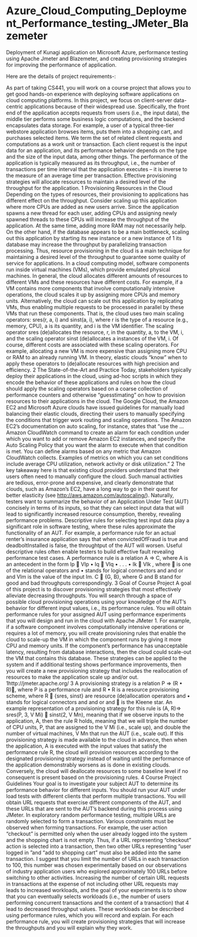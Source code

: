 # Azure_Cloud_Computing_Deployment_Performance_testing_JMeter_Blazemeter
Deployment of Kunagi application on Microsoft Azure, performance testing using Apache Jmeter and Blazemeter, and creating provisioning strategies for improving the performance of application.

Here are the details of project requirements-:

As part of taking CS441, you will work on a course project that allows
you to get good hands-on experience with deploying software applications
on cloud computing platforms. In this project, we focus on client-server
data-centric applications because of their widespread use. Specifically, the
front end of the application accepts requests from users (i.e., the input data),
the middle tier performs some business logic computations, and the backend
encapsulates data storage. For example, a user of a typical three-tier
webstore application browses items, puts them into a shopping cart, and
purchases selected items. We term the set of related client requests and
computations as a work unit or transaction. Each client request is the input
data for an application, and its performance behavior depends on the type
and the size of the input data, among other things. The performance of
the application is typically measured as its throughput, i.e., the number of
transactions per time interval that the application executes – it is inverse
to the measure of an average time per transaction. Effective provisioning
strategies will allocate resources to maintain a desired level of the throughput
for the application.
1 Provisioning Resources in the Cloud
Depending on the types of resources, their provisioning to applications has
different effect on the throughput. Consider scaling up this application
where more CPUs are added as new users arrive. Since the application
spawns a new thread for each user, adding CPUs and assigning newly
spawned threads to these CPUs will increase the throughput of the application.
At the same time, adding more RAM may not necessarily help.
On the other hand, if the database appears to be a main bottleneck, scaling
out this application by starting its new instance or a new instance of
1
its database may increase the throughput by parallelizing transaction processing.
Thus, resource provisioning in the cloud is a main technique for
maintaining a desired level of the throughput to guarantee some quality of
service for applications.
In a cloud computing model, software components run inside virtual machines
(VMs), which provide emulated physical machines. In general, the
cloud allocates different amounts of resources to different VMs and these resources
have different costs. For example, if a VM contains more components
that involve computationally intensive operations, the cloud scales it up by
assigning more CPUs and memory units. Alternatively, the cloud can scale
out this application by replicating VMs, thus enabling multiple requests to
be processed in parallel by these VMs that run these components.
That is, the cloud uses two main scaling operators: sres(r, a, i) and
sinst(a, i), where r is the type of a resource (e.g., memory, CPU), a is its
quantity, and i is the VM identifier. The scaling operator sres (de)allocates
the resource, r, in the quantity, a, to the VM, i, and the scaling operator
sinst (de)allocates a instances of the VM, i. Of course, different costs are
associated with these scaling operators. For example, allocating a new VM
is more expensive than assigning more CPU or RAM to an already running
VM. In theory, elastic clouds “know” when to apply these operators to
(de)allocate resources with high precision and efficiency.
2 The State-of-the-Art and Practice
Today, stakeholders typically deploy their applications in the cloud, using
ad-hoc scripts in which they encode the behavior of these applications and
rules on how the cloud should apply the scaling operators based on a coarse
collection of performance counters and otherwise “guesstimating” on how to
provision resources to their applications in the cloud. The Google Cloud, the
Amazon EC2 and Microsoft Azure clouds have issued guidelines for manually
load balancing their elastic clouds, directing their users to manually
specifying the conditions that trigger work routing and scaling operations.
The Amazon EC2’s documentation on auto scaling, for instance, states that
“use the ... Amazon CloudWatch command to create an alarm for each condition
under which you want to add or remove Amazon EC2 instances, and
specify the Auto Scaling Policy that you want the alarm to execute when that
condition is met. You can define alarms based on any metric that Amazon
CloudWatch collects. Examples of metrics on which you can set conditions
include average CPU utilization, network activity or disk utilization.”
2
The key takeaway here is that existing cloud providers understand that
their users often need to manually configure the cloud. Such manual activities
are tedious, error-prone and expensive, and clearly demonstrate that
clouds, such as Amazon’s EC2, have a long way to go in their quest for
better elasticity (see http://aws.amazon.com/autoscaling/).
Naturally, testers want to summarize the behavior of an Application Under
Test (AUT) concisely in terms of its inputs, so that they can select input
data that will lead to significantly increased resource consumption, thereby,
revealing performance problems. Descriptive rules for selecting test input
data play a significant role in software testing, where these rules approximate
the functionality of an AUT. For example, a performance rule for an
actual renter’s insurance application says that when convictedOfFraud is
true and deadboltInstalled is false, the throughtput of the AUT will
worsen. Useful descriptive rules often enable testers to build effective fault
revealing performance test cases.
A performance rule is a relation A ⇒ C, where A is an antecedent in
the form Ip  VIp • Iq  VIq • . . . • Ik  VIk , where  is one of the relational
operators and • stands for logical connectors and and or and VIm is the
value of the input Im. C ∈ {G, B}, where G and B stand for good and bad
throughputs correspondingly.
3 Goal of Course Project
A goal of this project is to discover provisioning strategies that most effectively
alleviate decreasing throughputs. You will search through a space of
possible cloud provisioning operations using your knowledge of the AUT’s
behavior for different input values, i.e., its performance rules. You will
obtain performance rules for your assigned AUT using performance experiments
that you will design and run in the cloud with Apache JMeter 1. For
example, if a software component involves computationally intensive operations
or requires a lot of memory, you will create provisioning rules that
enable the cloud to scale-up the VM in which the component runs by giving
it more CPU and memory units. If the component’s performance has
unacceptable latency, resulting from database interactions, then the cloud
could scale-out the VM that contains this database. These strategies can
be applied to the system and if additional testing shows performance improvements,
then you will create a new provisioning strategy that includes
the reallocation of resources to make the application scale up and/or out.
1http://jmeter.apache.org/
3
A provisioning strategy is a relation P ⇒ (R • R)∗, where P is a performance
rule and R • R is a resource provisioning scheme, where R ∈
{sres, sinst} are resource (de)allocation operators and • stands for logical
connectors and and or and ∗ is the Kleene star.
An example representation of a provisioning strategy for this rule is
(A, R)⇒ sres(P, 3, V Mi) ∧ sinst(2, V Mn), meaning that if we observe
inputs to the application, A, then the rule R holds, meaning that we will
triple the number of CPU units, P, that are assigned to the V Mi (i.e.,
scale up), and double the number of virtual machines, V Mn that run the
AUT (i.e., scale out). If this provisioning strategy is made available to the
cloud in advance, then when the application, A is executed with the input
values that satisfy the performance rule R, the cloud will provision resources
according to the designated provisioning strategy instead of waiting until the
performance of the application demonstrably worsens as is done in existing
clouds. Conversely, the cloud will deallocate resources to some baseline level
if no consequent is present based on the provisioning rules.
4 Course Project Guidelines
Your goal is to investigate your subject AUT to determine its performance
behavior for different inputs. You should run your AUT under load tests
with different clients that perform multiple transactions. You will obtain
URL requests that exercise different components of the AUT, and these
URLs that are sent to the AUT’s backend during this process using JMeter.
In exploratory random performance testing, multiple URLs are randomly
selected to form a transaction. Various constraints must be observed when
forming transactions. For example, the user action “checkout” is permitted
only when the user already logged into the system and the shopping chart
is not empty. Thus, if a URL representing “checkout” action is selected into
a transaction, then two other URLs representing “user logged in ”and “add
to shopping cart” must also be added into the same transaction.
I suggest that you limit the number of URLs in each transaction to
100, this number was chosen experimentally based on our observations of
industry application users who explored approximately 100 URLs before
switching to other activities. Increasing the number of certain URL requests
in transactions at the expense of not including other URL requests
may leads to increased workloads, and the goal of your experiments is to
show that you can eventually selects workloads (i.e., the number of users
performing concurrent transactions and the content of a transaction) that
4
lead to decreased throughput values. These workloads can be described
using performance rules, which you will record and explain. For each performance
rule, you will create provisioning strategies that will increase the
throughputs and you will explain why they work.
